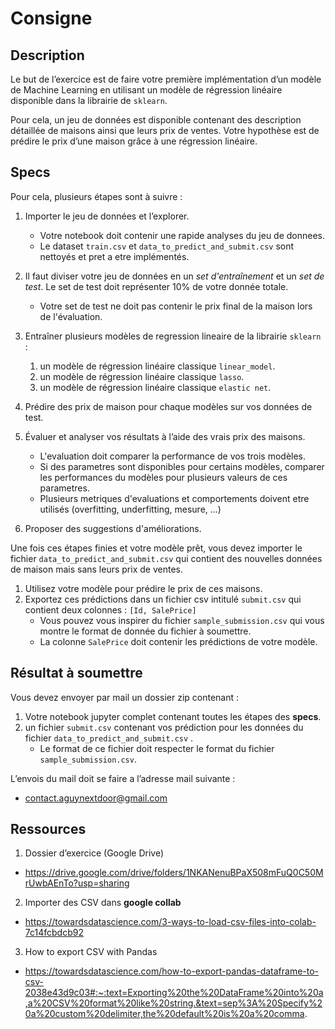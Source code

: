 # Consigne

## Description

Le but de l’exercice est de faire votre première implémentation d’un modèle de Machine Learning en utilisant un modèle de régression linéaire disponible dans la librairie de `sklearn`.

Pour cela, un jeu de données est disponible contenant des description détaillée de maisons ainsi que leurs prix de ventes.
Votre hypothèse est de prédire le prix d’une maison grâce à une régression linéaire.

## Specs

Pour cela, plusieurs étapes sont à suivre :

1. Importer le jeu de données et l’explorer.

   - Votre notebook doit contenir une rapide analyses du jeu de donnees.
   - Le dataset `train.csv` et `data_to_predict_and_submit.csv` sont nettoyés et pret a etre implémentés.

2. Il faut diviser votre jeu de données en un _set d'entraînement_ et un _set de test_. Le set de test doit représenter 10% de votre donnée totale.

   - Votre set de test ne doit pas contenir le prix final de la maison lors de l'évaluation.

3. Entraîner plusieurs modèles de regression lineaire de la librairie `sklearn` :

   1. un modèle de régression linéaire classique `linear_model`.
   2. un modèle de régression linéaire classique `lasso`.
   3. un modèle de régression linéaire classique `elastic net`.

4. Prédire des prix de maison pour chaque modèles sur vos données de test.

5. Évaluer et analyser vos résultats à l’aide des vrais prix des maisons.

   - L'evaluation doit comparer la performance de vos trois modèles.
   - Si des parametres sont disponibles pour certains modèles, comparer les performances du modèles pour plusieurs valeurs de ces parametres.
   - Plusieurs metriques d'evaluations et comportements doivent etre utilisés (overfitting, underfitting, mesure, ...)

6. Proposer des suggestions d'améliorations.

Une fois ces étapes finies et votre modèle prêt, vous devez importer le fichier `data_to_predict_and_submit.csv` qui contient des nouvelles données de maison mais sans leurs prix de ventes.

1. Utilisez votre modèle pour prédire le prix de ces maisons.
2. Exportez ces prédictions dans un fichier csv intitulé `submit.csv` qui contient deux colonnes : `[Id, SalePrice]`
   - Vous pouvez vous inspirer du fichier `sample_submission.csv` qui vous montre le format de donnée du fichier à soumettre.
   - La colonne `SalePrice` doit contenir les prédictions de votre modèle.

## Résultat à soumettre

Vous devez envoyer par mail un dossier zip contenant :

1. Votre notebook jupyter complet contenant toutes les étapes des **specs**.
2. un fichier `submit.csv` contenant vos prédiction pour les données du fichier `data_to_predict_and_submit.csv` .
   - Le format de ce fichier doit respecter le format du fichier `sample_submission.csv`.

L’envois du mail doit se faire a l’adresse mail suivante :

- contact.aguynextdoor@gmail.com

## Ressources

1. Dossier d’exercice (Google Drive)

- https://drive.google.com/drive/folders/1NKANenuBPaX508mFuQ0C50MrUwbAEnTo?usp=sharing

2. Importer des CSV dans **google collab**

- https://towardsdatascience.com/3-ways-to-load-csv-files-into-colab-7c14fcbdcb92

3. How to export CSV with Pandas

- https://towardsdatascience.com/how-to-export-pandas-dataframe-to-csv-2038e43d9c03#:~:text=Exporting%20the%20DataFrame%20into%20a,a%20CSV%20format%20like%20string.&text=sep%3A%20Specify%20a%20custom%20delimiter,the%20default%20is%20a%20comma.
